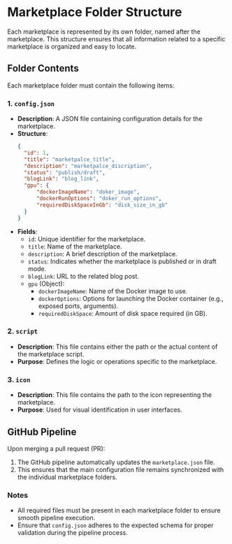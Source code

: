 
# Marketplace Folder Structure

Each marketplace is represented by its own folder, named after the marketplace. This structure ensures that all information related to a specific marketplace is organized and easy to locate.

## Folder Contents
Each marketplace folder must contain the following items:

### 1. `config.json`
- **Description**: A JSON file containing configuration details for the marketplace.
- **Structure**:
  ```json
  {
    "id": 1,
    "title": "marketpalce_title",
    "description": "marketpalce_discription",
    "status": "publish/draft",
    "blogLink": "blog_link",
    "gpu": {
        "dockerImageName": "doker_image",
        "dockerRunOptions": "doker_run_options",
        "requiredDiskSpaceInGb": "disk_size_in_gb"
    }
  }
  ```
- **Fields**:
  - `id`: Unique identifier for the marketplace.
  - `title`: Name of the marketplace.
  - `description`: A brief description of the marketplace.
  - `status`: Indicates whether the marketplace is published or in draft mode.
  - `blogLink`: URL to the related blog post.
  - `gpu` (Object):
    - `dockerImageName`: Name of the Docker image to use.
    - `dockerOptions`: Options for launching the Docker container (e.g., exposed ports, arguments).
    - `requiredDiskSpace`: Amount of disk space required (in GB).

### 2. `script`
- **Description**: This file contains either the path or the actual content of the marketplace script.
- **Purpose**: Defines the logic or operations specific to the marketplace.

### 3. `icon`
- **Description**: This file contains the path to the icon representing the marketplace.
- **Purpose**: Used for visual identification in user interfaces.

## GitHub Pipeline
Upon merging a pull request (PR):
1. The GitHub pipeline automatically updates the `marketplace.json` file.
2. This ensures that the main configuration file remains synchronized with the individual marketplace folders.

### Notes
- All required files must be present in each marketplace folder to ensure smooth pipeline execution.
- Ensure that `config.json` adheres to the expected schema for proper validation during the pipeline process.
